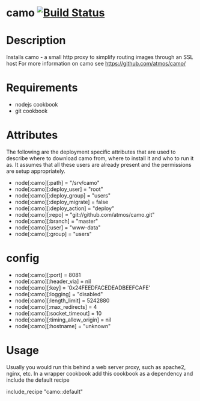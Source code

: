 # camo [![Build Status](https://travis-ci.org/viverae-cookbooks/camo.png?branch=master)](https://travis-ci.org/viverae-cookbooks/camo)

Description
===========

Installs camo - a small http proxy to simplify routing images through an SSL host
For more information on camo see https://github.com/atmos/camo/

Requirements
============

* nodejs cookbook
* git cookbook

Attributes
==========

The following are the deployment specific attributes that are used to describe where to download camo from,
where to install it and who to run it as. It assumes that all these users are already present and the permissions
are setup appropriately.

* node[:camo][:path] = "/srv/camo"
* node[:camo][:deploy_user] = "root"
* node[:camo][:deploy_group] = "users"
* node[:camo][:deploy_migrate] = false
* node[:camo][:deploy_action] = "deploy"
* node[:camo][:repo] = "git://github.com/atmos/camo.git"
* node[:camo][:branch] = "master"
* node[:camo][:user] = "www-data"
* node[:camo][:group] = "users"

# config

* node[:camo][:port] = 8081
* node[:camo][:header_via] = nil
* node[:camo][:key] = '0x24FEEDFACEDEADBEEFCAFE'
* node[:camo][:logging] = "disabled"
* node[:camo][:length_limit] = 5242880
* node[:camo][:max_redirects] = 4
* node[:camo][:socket_timeout] = 10
* node[:camo][:timing_allow_origin] = nil
* node[:camo][:hostname] = "unknown"


Usage
=====

Usually you would run this behind a web server proxy, such as apache2, nginx, etc.
In a wrapper cookbook add this cookbook as a dependency and include the default recipe

include_recipe "camo::default"
